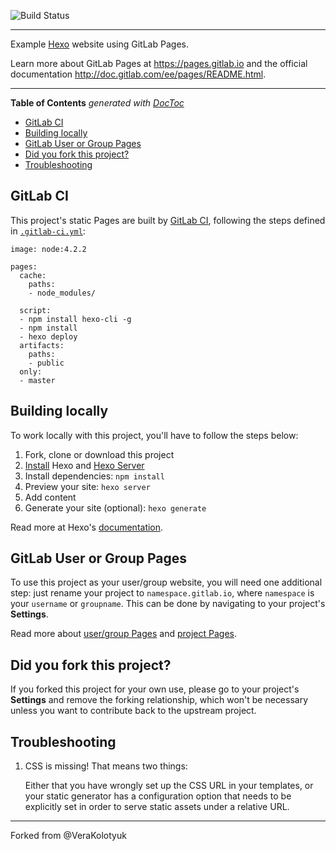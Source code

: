 ![Build Status](https://gitlab.com/pages/hexo/badges/master/build.svg)

---

Example [Hexo] website using GitLab Pages.

Learn more about GitLab Pages at https://pages.gitlab.io and the official
documentation http://doc.gitlab.com/ee/pages/README.html.

---

<!-- START doctoc generated TOC please keep comment here to allow auto update -->
<!-- DON'T EDIT THIS SECTION, INSTEAD RE-RUN doctoc TO UPDATE -->
**Table of Contents**  *generated with [DocToc](https://github.com/thlorenz/doctoc)*

- [GitLab CI](#gitlab-ci)
- [Building locally](#building-locally)
- [GitLab User or Group Pages](#gitlab-user-or-group-pages)
- [Did you fork this project?](#did-you-fork-this-project)
- [Troubleshooting](#troubleshooting)

<!-- END doctoc generated TOC please keep comment here to allow auto update -->

## GitLab CI

This project's static Pages are built by [GitLab CI][ci], following the steps
defined in [`.gitlab-ci.yml`](.gitlab-ci.yml):

```
image: node:4.2.2

pages:
  cache:
    paths:
    - node_modules/

  script:
  - npm install hexo-cli -g
  - npm install
  - hexo deploy
  artifacts:
    paths:
    - public
  only:
  - master
```

## Building locally

To work locally with this project, you'll have to follow the steps below:

1. Fork, clone or download this project
1. [Install][] Hexo and [Hexo Server][hexo-server]
1. Install dependencies: `npm install`
1. Preview your site: `hexo server`
1. Add content
1. Generate your site (optional): `hexo generate`

Read more at Hexo's [documentation][].

## GitLab User or Group Pages

To use this project as your user/group website, you will need one additional
step: just rename your project to `namespace.gitlab.io`, where `namespace` is
your `username` or `groupname`. This can be done by navigating to your
project's **Settings**.

Read more about [user/group Pages][userpages] and [project Pages][projpages].

## Did you fork this project?

If you forked this project for your own use, please go to your project's
**Settings** and remove the forking relationship, which won't be necessary
unless you want to contribute back to the upstream project.

## Troubleshooting

1. CSS is missing! That means two things:

    Either that you have wrongly set up the CSS URL in your templates, or
    your static generator has a configuration option that needs to be explicitly
    set in order to serve static assets under a relative URL.

----

Forked from @VeraKolotyuk

[ci]: https://about.gitlab.com/gitlab-ci/
[hexo]: https://hexo.io
[install]: https://hexo.io/docs/index.html#Installation
[documentation]: https://hexo.io/docs/
[userpages]: http://doc.gitlab.com/ee/pages/README.html#user-or-group-pages
[projpages]: http://doc.gitlab.com/ee/pages/README.html#project-pages
[hexo-server]: https://hexo.io/docs/server.html

